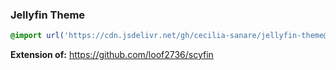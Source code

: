 ### Jellyfin Theme

```css
@import url('https://cdn.jsdelivr.net/gh/cecilia-sanare/jellyfin-theme@v1.0.0/theme.css');
```

**Extension of:** https://github.com/loof2736/scyfin
